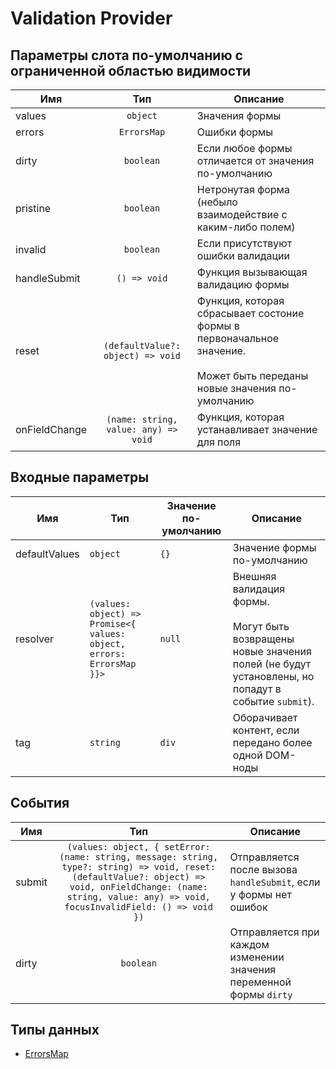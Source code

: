 # Validation Provider

## Параметры слота по-умолчанию с ограниченной областью видимости

| Имя           |                 Тип                  | Описание                                                                                                                        |
|---------------|:------------------------------------:|---------------------------------------------------------------------------------------------------------------------------------|
| values        |               `object`               | Значения формы                                                                                                                  |
| errors        |             `ErrorsMap`              | Ошибки формы                                                                                                                    |
| dirty         |              `boolean`               | Если любое формы отличается от значения по-умолчанию                                                                            |
| pristine      |              `boolean`               | Нетронутая форма (небыло взаимодействие с каким-либо полем)                                                                     |
| invalid       |              `boolean`               | Если присутствуют ошибки валидации                                                                                              |
| handleSubmit  |             `() => void`             | Функция вызывающая валидацию формы                                                                                              |
| reset         |  `(defaultValue?: object) => void`   | Функция, которая сбрасывает состоние формы в первоначальное значение.<br/><br/> Может быть переданы новые значения по-умолчанию |
| onFieldChange | `(name: string, value: any) => void` | Функция, которая устанавливает значение для поля                                                                                |

## Входные параметры

| Имя           | Тип                                                                   | Значение по-умолчанию | Описание                                                                                                                                  |
|---------------|-----------------------------------------------------------------------|-----------------------|-------------------------------------------------------------------------------------------------------------------------------------------|
| defaultValues | `object`                                                              | `{}`                  | Значение формы по-умолчанию                                                                                                               |
| resolver      | `(values: object) => Promise<{ values: object, errors: ErrorsMap }}>` | `null`                | Внешняя валидация формы.<br/><br/>Могут быть возвращены новые значения полей (не будут установлены, но попадут в событие `submit`). <br/> |
| tag           | `string`                                                              | `div`                 | Оборачивает контент, если передано более одной DOM-ноды                                                                                   |

## События

| Имя    |                                                                                                        Тип                                                                                                         | Описание                                                            |
|--------|:------------------------------------------------------------------------------------------------------------------------------------------------------------------------------------------------------------------:|---------------------------------------------------------------------|
| submit | `(values: object, { setError: (name: string, message: string, type?: string) => void, reset: (defaultValue?: object) => void, onFieldChange: (name: string, value: any) => void, focusInvalidField: () => void })` | Отправляется после вызова `handleSubmit`, если у формы нет ошибок   |
| dirty  |                                                                                                     `boolean`                                                                                                      | Отправляется при каждом изменении значения переменной формы `dirty` |

## Типы данных

- [ErrorsMap](./types.md#errorsmap)

